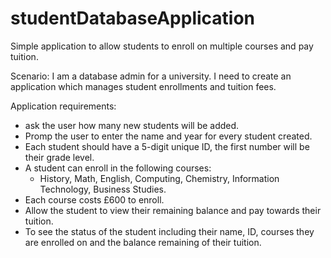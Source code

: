 # studentDatabaseApplication
Simple application to allow students to enroll on multiple courses and pay tuition.

Scenario: I am a database admin for a university. I need to create an application which manages student enrollments and tuition fees.

Application requirements:
- ask the user how many new students will be added.
- Promp the user to enter the name and year for every student created.
- Each student should have a 5-digit unique ID, the first number will be their grade level.
- A student can enroll in the following courses:
   - History, Math, English, Computing, Chemistry, Information Technology, Business Studies.
- Each course costs £600 to enroll.
- Allow the student to view their remaining balance and pay towards their tuition.
- To see the status of the student including their name, ID, courses they are enrolled on and the balance remaining of their tuition.
